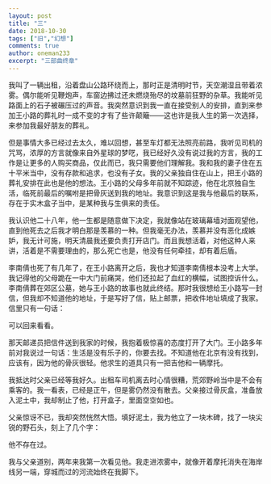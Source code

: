 ```yaml
---
layout: post
title: "三"
date: 2018-10-30
tags: ["旧","幻想"]
comments: true
author: oneman233
excerpt: "三部曲终章"
---
```


我叫了一辆出租，沿着盘山公路环绕而上，那时正是清明时节，天空潮湿且带着浓雾。偶尔能听见鞭炮声，车窗边拂过还未燃烧殆尽的坟墓前狂野的杂草。我能听见路面上的石子被碾压过的声音。我突然意识到我一直在接受别人的安排，直到来参加王小路的葬礼时一成不变的才有了些许颠簸——这也许是我人生的第一次选择，来参加我最好朋友的葬礼。

但是事情大多已经过去太久，难以回想，甚至车灯都无法照亮前路，我听见司机的咒骂，浓厚的方言就像来自外星球的梦呓，我已经好久没有说过我的方言，我的工作是让更多的人购买商品，仅此而已，我只需要他们理解我。我和我的妻子住在五十平米当中，没有存款和追求，也没有子女。我的父亲独自住在山上，把王小路的葬礼安排在此也是他的想法。王小路的父母多年前就不知踪迹，他在北京独自生活，临死前最后的嘱咐是把骨灰送到我的地址。我意识到这是我与他最后的联系，存在于实木盒子当中，是某种我与生俱来的责任。

我认识他二十八年，他一生都是随意做下决定，我就像站在玻璃幕墙对面观望他，直到他死去之后我才明白那是羡慕的一种。但我毫无办法，羡慕并没有恶化成嫉妒，我无计可施，明天清晨我还要负责打开店门。而且我想活着，对他这种人来讲，活着是不需要理由的，那么死亡也是，他没有任何牵挂，却有着后盾。

李南倩也死了有几年了，在王小路离开之后，我也才知道李南倩根本没考上大学。我记得他的父母跪在一中大门前痛哭，他们还拉起了血红的横幅，试图控诉什么。李南倩葬在郊区公墓，她与王小路的故事也就此终结。那时我很想给王小路写一封信，但我却不知道他的地址，于是写好了信，贴上邮票，把收件地址填成了我家。信里只有一句话：

可以回来看看。

那天邮递员把信件送到我家的时候，我抱着极惊喜的态度打开了大门。王小路多年前对我说过一句话：生活是没有乐子的，你要去找。不知道他在北京有没有找到，应该有，因为他的骨灰很轻。他求生的道具只有一把吉他和一辆摩托。

我抵达时父亲已经等我好久。出租车司机离去时心情很糟，荒郊野岭当中是不会有乘客的。我一看表，已经是正午，但是雾仍然没有散去。父亲接过骨灰盒，准备放入泥土中，我却制止了他，打开盒子，里面空空如也。

父亲惊讶不已，我却突然恍然大悟。填好泥土，我为他立了一块木碑，找了一块尖锐的野石头，刻上了几个字：

他不存在过。

我与父亲道别，两年来我第一次看见他。我走进浓雾中，就像开着摩托消失在海岸线另一端，穿城而过的河流始终在我脚下。
